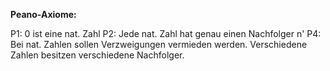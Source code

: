**Peano-Axiome:**

P1: 0 ist eine nat. Zahl
P2: Jede nat. Zahl hat genau einen Nachfolger n'
P4: Bei nat. Zahlen sollen Verzweigungen vermieden werden. Verschiedene Zahlen besitzen verschiedene Nachfolger. 
